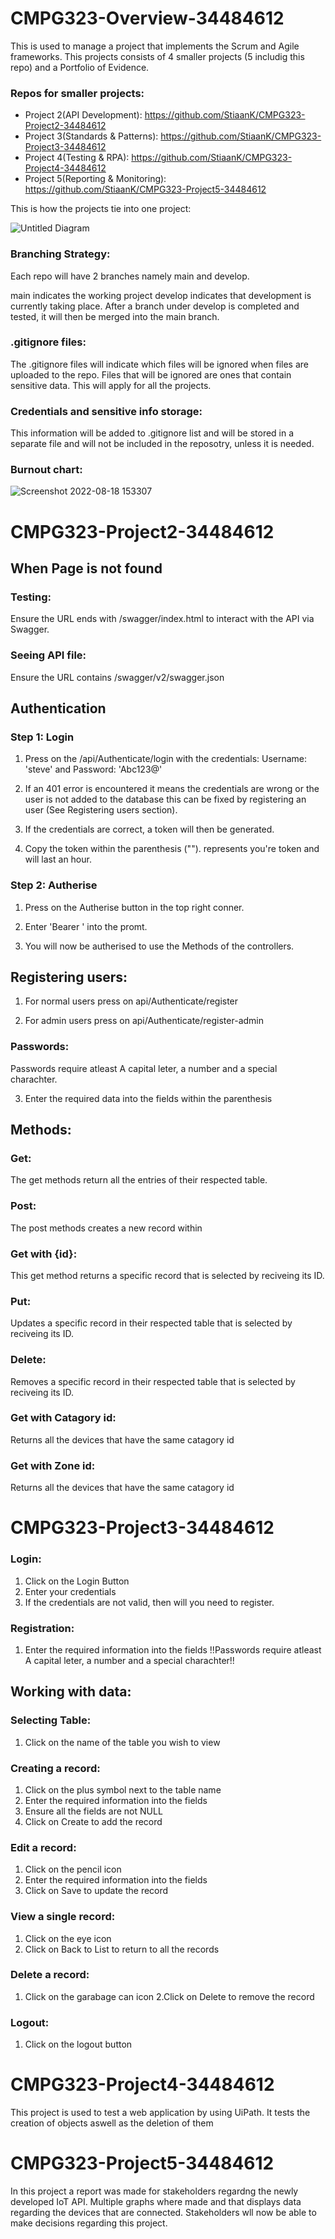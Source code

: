 # CMPG323-Overview-34484612
This is used to manage a project that implements the Scrum and Agile frameworks. This projects consists of 4 smaller projects (5 includig this repo) and a Portfolio of Evidence.


### Repos for smaller projects:
  - Project 2(API Development): https://github.com/StiaanK/CMPG323-Project2-34484612
  - Project 3(Standards & Patterns): https://github.com/StiaanK/CMPG323-Project3-34484612
  - Project 4(Testing & RPA): https://github.com/StiaanK/CMPG323-Project4-34484612
  - Project 5(Reporting & Monitoring): https://github.com/StiaanK/CMPG323-Project5-34484612

This is how the projects tie into one project:

![Untitled Diagram](https://user-images.githubusercontent.com/102803595/184359850-9a64affd-b278-412e-b5aa-3f9113f9ae27.png)


### Branching Strategy:
Each repo will have 2 branches namely main and develop.

main indicates the working project
develop indicates that development is currently taking place.
After a branch under develop is completed and tested, it will then be merged into the main branch.


### .gitignore files:
The .gitignore files will indicate which files will be ignored when files are uploaded to the repo. Files that will be ignored are ones that contain sensitive data. This will apply for all the projects.


### Credentials and sensitive info storage:
This information will be added to .gitignore list and will be stored in a separate file and will not be included in the reposotry, unless it is needed. 

### Burnout chart:
![Screenshot 2022-08-18 153307](https://user-images.githubusercontent.com/102803595/185408524-5ebeadd3-e36d-45aa-ba07-433fb0293212.png)

# CMPG323-Project2-34484612

## When Page is not found
### Testing:
Ensure the URL ends with /swagger/index.html to interact with the API via Swagger.

### Seeing API file:
Ensure the URL contains /swagger/v2/swagger.json

## Authentication
### Step 1: Login
1. Press on the /api/Authenticate/login with the credentials: Username: 'steve' and Password: 'Abc123@'

2. If an 401 error is encountered  it means the credentials are wrong or the user is not added to the database this can be fixed by registering an user (See Registering users section).

3. If the credentials are correct, a token will then be generated.

4. Copy the token within the parenthesis ("<Token>").  <Token> represents you're token and will last an hour.
  
### Step 2: Autherise
1. Press on the Autherise button in the top right conner.
  
2. Enter 'Bearer <Token>' into the promt.

3. You will now be autherised to use the Methods of the controllers.

## Registering users:
1. For normal users press on api/Authenticate/register

2. For admin users press on api/Authenticate/register-admin
 
  ### Passwords:
  Passwords require atleast A capital leter, a number and a special charachter.
  
3. Enter the required data into the fields within the parenthesis
  
## Methods:
  
  ### Get:
  The get methods return all the entries of their respected table.
  
  ### Post:
  The post methods creates a new record within
  
  ### Get with {id}:
  This get method returns a specific record that is selected by reciveing its ID.
  
  ### Put:
  Updates a specific record in their respected table that is selected by reciveing its ID.
  
  ### Delete:
  Removes a specific record in their respected table that is selected by reciveing its ID.
  
  ### Get with Catagory id:
  Returns all the devices that have the same catagory id
  
  ### Get with Zone id:
   Returns all the devices that have the same catagory id
  
# CMPG323-Project3-34484612
### Login:
1. Click on the Login Button
2. Enter your credentials
3. If the credentials are not valid, then will you need to register.
### Registration:
1. Enter the required information into the fields 
!!Passwords require atleast A capital leter, a number and a special charachter!!
## Working with data:
### Selecting Table:
1. Click on the name of the table you wish to view
### Creating a record:
1. Click on the plus symbol next to the table name
2. Enter the required information into the fields 
3. Ensure all the fields are not NULL
4. Click on Create to add the record
### Edit a record:
1. Click on the pencil icon
2. Enter the required information into the fields 
3. Click on Save to update the record
### View a single record:
1. Click on the eye icon 
2. Click on Back to List to return to all the records
### Delete a record:
1. Click on the garabage can icon
2.Click on Delete to remove the record
### Logout:
1. Click on the logout button

# CMPG323-Project4-34484612
This project is used to test a web application by using UiPath. 
It tests the creation of objects aswell as the deletion of them

# CMPG323-Project5-34484612
In this project a report was made for stakeholders regardng the newly developed IoT API. Multiple graphs where made and that displays data regarding the devices that are connected. Stakeholders wll now be able to make decisions regarding this project.



